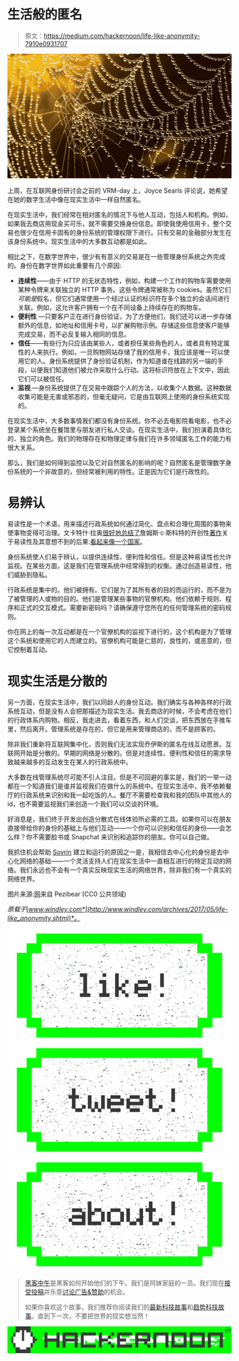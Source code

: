 # 生活般的匿名

> 原文：<https://medium.com/hackernoon/life-like-anonymity-7910e0931707>

![](img/669c984caaf35067e267bb6e04299b32.png)

上周，在互联网身份研讨会之前的 VRM-day 上，Joyce Searls 评论说，她希望在她的数字生活中像在现实生活中一样自然匿名。

在现实生活中，我们经常在相对匿名的情况下与他人互动，包括人和机构。例如，如果我去商店用现金买可乐，就不需要交换身份信息。即使我使用信用卡，整个交易也很少在信用卡固有的身份系统的管理权限下进行。只有交易的金融部分发生在该身份系统中。现实生活中的大多数互动都是如此。

相比之下，在数字世界中，很少有有意义的交易是在一些管理身份系统之外完成的。身份在数字世界如此重要有几个原因:

*   **连续性**——由于 HTTP 的无状态特性，例如，构建一个工作的购物车需要使用某种令牌来关联独立的 HTTP 事务。这些令牌通常被称为 cookies。虽然它们*可能是*假名，但它们通常使用一个经过认证的标识符在多个独立的会话间进行关联。例如，这允许客户拥有一个在不同设备上持续存在的购物车。
*   **便利性** —只要客户正在进行身份验证，为了方便他们，我们还可以进一步存储额外的信息，如地址和信用卡号，以扩展购物示例。存储这些信息使客户能够完成交易，而不必反复输入相同的信息。
*   **信任**——有些行为只应该由某些人，或者担任某些角色的人，或者具有特定属性的人来执行。例如，一旦购物网站存储了我的信用卡，我应该是唯一可以使用它的人。身份系统提供了身份验证机制，作为知道谁在线路的另一端的手段，以便我们知道他们被允许采取什么行动。这将标识符放在上下文中，因此它们可以被信任。
*   **监视** —身份系统提供了在交易中跟踪个人的方法，以收集个人数据。这种数据收集可能是无害或邪恶的，但毫无疑问，它是由互联网上使用的身份系统实现的。

在现实生活中，大多数事情我们都没有身份系统。你不必去电影院看电影，也不必登录某个系统坐在餐馆里与朋友进行私人交谈。在现实生活中，我们扮演着具体化的、独立的角色。我们的物理存在和物理定律与我们在许多领域匿名工作的能力有很大关系。

那么，我们是如何得到监控以及它对自然匿名的影响的呢？自然匿名是管理数字身份系统的一个非故意的，但经常被利用的特性。正是因为它们是行政性的。

# 易辨认

易读性是一个术语，用来描述行政系统如何通过简化、盘点和合理化周围的事物来使事物变得可治理。文卡特什·拉奥[很好地总结了](https://www.ribbonfarm.com/2010/07/26/a-big-little-idea-called-legibility/)詹姆斯·c·斯科特的开创性[著作](https://hackernoon.com/tagged/book)关于易读性及其意想不到的后果:[看起来像一个国家](http://www.amazon.com/exec/obidos/ASIN/B00D8JJYWA/windleyofente-20)。

身份系统使人们易于辨认，以提供连续性、便利性和信任。但是这种易读性也允许监视。在某些方面，这是我们在管理系统中经常得到的权衡。通过创造易读性，他们威胁到隐私。

行政系统是集中的。他们被拥有。它们是为了其所有者的目的而运行的，而不是为了被管理的人或物的目的。他们是管理某些事物的官僚机构。他们依赖于规则、程序和正式的交互模式。需要新密码吗？请确保遵守您所在的任何管理系统的密码规则。

你在网上的每一次互动都是在一个官僚机构的监视下进行的，这个机构是为了管理这个系统和使用它的人而建立的。官僚机构可能是仁慈的，良性的，或恶意的，但它控制着互动。

# 现实生活是分散的

另一方面，在现实生活中，我们以同龄人的身份互动。我们确实与各种各样的行政系统互动，但是没有人会把那描述为现实生活。我去商店的时候，不会考虑在他们的行政体系内购物。相反，我走进去，看着东西，和人们交谈，把东西放在手推车里，然后离开。管理系统是存在的，但它是用来管理商店的，而不是顾客的。

除非我们重新将互联网集中化，否则我们无法实现乔伊斯的匿名在线互动愿景。互联网开始是分散的。早期的网络是分散的。但是对连续性、便利性和信任的需求导致越来越多的互动发生在某人的行政系统中。

大多数在线管理系统尽可能不引人注目。但是不可回避的事实是，我们的一举一动都在一个知道我们是谁并监视我们在做什么的系统中。在现实生活中，我不依赖餐厅的行政系统来识别和我一起吃饭的人。餐厅不需要检查我和我的团队中其他人的 id，也不需要监视我们来创造一个我们可以交谈的环境。

好消息是，我们终于开发出创造分散式在线体验所必需的工具。如果你可以在朋友直接带给你的身份的基础上与他们互动——一个你可以识别和信任的身份——会怎么样？你不需要脸书或 Snapchat 来识别和追踪你的朋友。你可以自己做。

我抓住机会帮助 [Sovrin](https://sovrin.org/) 建立和运行的原因之一是，我相信去中心化的身份是去中心化网络的基础——一个灵活支持人们在现实生活中一直相互进行的特定互动的网络。我们永远也不会有一个真实反映现实生活的网络世界，除非我们有一个真实的网络世界。

图片来源:[网](https://pixabay.com/en/network-cobweb-dewdrop-586177/)来自 Pezibear (CC0 公共领域)

*原载于*[*www.windley.com*](http://www.windley.com/archives/2017/05/life-like_anonymity.shtml)*。*

[![](img/50ef4044ecd4e250b5d50f368b775d38.png)](http://bit.ly/HackernoonFB)[![](img/979d9a46439d5aebbdcdca574e21dc81.png)](https://goo.gl/k7XYbx)[![](img/2930ba6bd2c12218fdbbf7e02c8746ff.png)](https://goo.gl/4ofytp)

> [黑客中午](http://bit.ly/Hackernoon)是黑客如何开始他们的下午。我们是阿妹家庭的一员。我们现在[接受投稿](http://bit.ly/hackernoonsubmission)并乐意[讨论广告&赞助](mailto:partners@amipublications.com)的机会。
> 
> 如果你喜欢这个故事，我们推荐你阅读我们的[最新科技故事](http://bit.ly/hackernoonlatestt)和[趋势科技故事](https://hackernoon.com/trending)。直到下一次，不要把世界的现实想当然！

![](img/be0ca55ba73a573dce11effb2ee80d56.png)